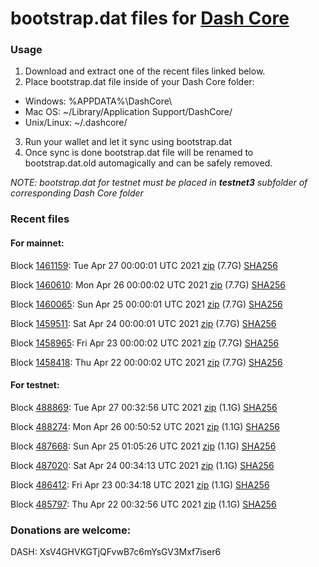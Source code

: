 # bootstrap.dat files for [Dash Core](https://github.com/dashpay/dash)

### Usage

1. Download and extract one of the recent files linked below.
2. Place bootstrap.dat file inside of your Dash Core folder:
 - Windows: %APPDATA%\DashCore\
 - Mac OS: ~/Library/Application Support/DashCore/
 - Unix/Linux: ~/.dashcore/
3. Run your wallet and let it sync using bootstrap.dat
4. Once sync is done bootstrap.dat file will be renamed to bootstrap.dat.old automagically and can be safely removed.

_NOTE: bootstrap.dat for testnet must be placed in **testnet3** subfolder of corresponding Dash Core folder_

### Recent files

#### For mainnet:

Block [1461159](https://insight.dash.org/insight/block/000000000000000dca67fbec1c9f6b62ee4ec34bb243517d258841a650dd2adc): Tue Apr 27 00:00:01 UTC 2021 [zip](https://dash-bootstrap.ams3.digitaloceanspaces.com/mainnet/2021-04-27/bootstrap.dat.zip) (7.7G) [SHA256](https://dash-bootstrap.ams3.digitaloceanspaces.com/mainnet/2021-04-27/sha256.txt)

Block [1460610](https://insight.dash.org/insight/block/000000000000000e69304c24145710b28ff517574f801d62a852a0e2d9a4d970): Mon Apr 26 00:00:02 UTC 2021 [zip](https://dash-bootstrap.ams3.digitaloceanspaces.com/mainnet/2021-04-26/bootstrap.dat.zip) (7.7G) [SHA256](https://dash-bootstrap.ams3.digitaloceanspaces.com/mainnet/2021-04-26/sha256.txt)

Block [1460065](https://insight.dash.org/insight/block/0000000000000008d700ceb90469d0f0613216dd570e307a3cab91ac98b6e78d): Sun Apr 25 00:00:01 UTC 2021 [zip](https://dash-bootstrap.ams3.digitaloceanspaces.com/mainnet/2021-04-25/bootstrap.dat.zip) (7.7G) [SHA256](https://dash-bootstrap.ams3.digitaloceanspaces.com/mainnet/2021-04-25/sha256.txt)

Block [1459511](https://insight.dash.org/insight/block/00000000000000151e11dbf1e36b46175426af8d5bbbe52af99a9f7707da7a2e): Sat Apr 24 00:00:01 UTC 2021 [zip](https://dash-bootstrap.ams3.digitaloceanspaces.com/mainnet/2021-04-24/bootstrap.dat.zip) (7.7G) [SHA256](https://dash-bootstrap.ams3.digitaloceanspaces.com/mainnet/2021-04-24/sha256.txt)

Block [1458965](https://insight.dash.org/insight/block/000000000000001150acf955f54f5254144cb5587b0af4a751653df758239e7b): Fri Apr 23 00:00:02 UTC 2021 [zip](https://dash-bootstrap.ams3.digitaloceanspaces.com/mainnet/2021-04-23/bootstrap.dat.zip) (7.7G) [SHA256](https://dash-bootstrap.ams3.digitaloceanspaces.com/mainnet/2021-04-23/sha256.txt)

Block [1458418](https://insight.dash.org/insight/block/00000000000000088f2c1e27be2a3c27045f4660f3c43fa9794c86700f20d11e): Thu Apr 22 00:00:02 UTC 2021 [zip](https://dash-bootstrap.ams3.digitaloceanspaces.com/mainnet/2021-04-22/bootstrap.dat.zip) (7.7G) [SHA256](https://dash-bootstrap.ams3.digitaloceanspaces.com/mainnet/2021-04-22/sha256.txt)


#### For testnet:

Block [488869](https://testnet-insight.dashevo.org/insight/block/0000015620100eed396f53b05a32b323e15fb148ede6f19040b627f09b88a2d7): Tue Apr 27 00:32:56 UTC 2021 [zip](https://dash-bootstrap.ams3.digitaloceanspaces.com/testnet/2021-04-27/bootstrap.dat.zip) (1.1G) [SHA256](https://dash-bootstrap.ams3.digitaloceanspaces.com/testnet/2021-04-27/sha256.txt)

Block [488274](https://testnet-insight.dashevo.org/insight/block/0000000b82d1aaa2e0e03b359eba5114f86150f95bc4ec38b3bc3b28944ea221): Mon Apr 26 00:50:52 UTC 2021 [zip](https://dash-bootstrap.ams3.digitaloceanspaces.com/testnet/2021-04-26/bootstrap.dat.zip) (1.1G) [SHA256](https://dash-bootstrap.ams3.digitaloceanspaces.com/testnet/2021-04-26/sha256.txt)

Block [487668](https://testnet-insight.dashevo.org/insight/block/00000195712344566e87843a6930a930d955a60b30462850d878adaeea449647): Sun Apr 25 01:05:26 UTC 2021 [zip](https://dash-bootstrap.ams3.digitaloceanspaces.com/testnet/2021-04-25/bootstrap.dat.zip) (1.1G) [SHA256](https://dash-bootstrap.ams3.digitaloceanspaces.com/testnet/2021-04-25/sha256.txt)

Block [487020](https://testnet-insight.dashevo.org/insight/block/000001d94b3b7f6e14608f04404ebd492872bfb9b657dde459fab11f12b6c9ec): Sat Apr 24 00:34:13 UTC 2021 [zip](https://dash-bootstrap.ams3.digitaloceanspaces.com/testnet/2021-04-24/bootstrap.dat.zip) (1.1G) [SHA256](https://dash-bootstrap.ams3.digitaloceanspaces.com/testnet/2021-04-24/sha256.txt)

Block [486412](https://testnet-insight.dashevo.org/insight/block/000000868d8af3e7d228f8a32f2b9c618d0f8e1f4d9effd71a46235505c57d6b): Fri Apr 23 00:34:18 UTC 2021 [zip](https://dash-bootstrap.ams3.digitaloceanspaces.com/testnet/2021-04-23/bootstrap.dat.zip) (1.1G) [SHA256](https://dash-bootstrap.ams3.digitaloceanspaces.com/testnet/2021-04-23/sha256.txt)

Block [485797](https://testnet-insight.dashevo.org/insight/block/00000153b90631ededbc1dc800d878fb6be73a2f95190c281303a5bbd829a7ca): Thu Apr 22 00:32:56 UTC 2021 [zip](https://dash-bootstrap.ams3.digitaloceanspaces.com/testnet/2021-04-22/bootstrap.dat.zip) (1.1G) [SHA256](https://dash-bootstrap.ams3.digitaloceanspaces.com/testnet/2021-04-22/sha256.txt)


### Donations are welcome:

DASH: XsV4GHVKGTjQFvwB7c6mYsGV3Mxf7iser6
